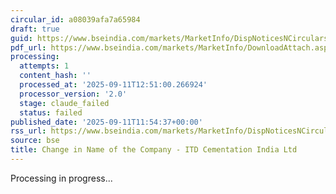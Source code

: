 ```yaml
---
circular_id: a08039afa7a65984
draft: true
guid: https://www.bseindia.com/markets/MarketInfo/DispNoticesNCirculars.aspx?Noticeid={5AB9A0A7-8237-452B-80D1-4F67B7D4E7EC}&noticeno=20250911-42&dt=09/11/2025&icount=42&totcount=72&flag=0
pdf_url: https://www.bseindia.com/markets/MarketInfo/DownloadAttach.aspx?id=20250911-42&attachedId=ec6df1f3-5c54-44e1-947c-2743b9d802fb
processing:
  attempts: 1
  content_hash: ''
  processed_at: '2025-09-11T12:51:00.266924'
  processor_version: '2.0'
  stage: claude_failed
  status: failed
published_date: '2025-09-11T11:54:37+00:00'
rss_url: https://www.bseindia.com/markets/MarketInfo/DispNoticesNCirculars.aspx?Noticeid={5AB9A0A7-8237-452B-80D1-4F67B7D4E7EC}&noticeno=20250911-42&dt=09/11/2025&icount=42&totcount=72&flag=0
source: bse
title: Change in Name of the Company - ITD Cementation India Ltd
---
```


Processing in progress...